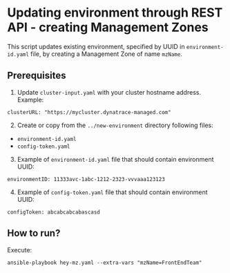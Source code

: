 # Updating environment through REST API - creating Management Zones
This script updates existing environment, specified by UUID in `environment-id.yaml` file, by creating a Management Zone of name `mzName`. 

## Prerequisites
1. Update `cluster-input.yaml` with your cluster hostname address. Example:
```
clusterURL: "https://mycluster.dynatrace-managed.com"
```

2. Create or copy from the `../new-environment` directory following files:
- `environment-id.yaml`
- `config-token.yaml` 

3. Example of `environment-id.yaml` file that should contain environment UUID:
```
environmentID: 11333avc-1abc-1212-2323-vvvaaa123123
```
4. Example of `config-token.yaml` file that should contain environment UUID:
```
configToken: abcabcabcabascasd
```
## How to run?
Execute:
```
ansible-playbook hey-mz.yaml --extra-vars "mzName=FrontEndTeam"
```
